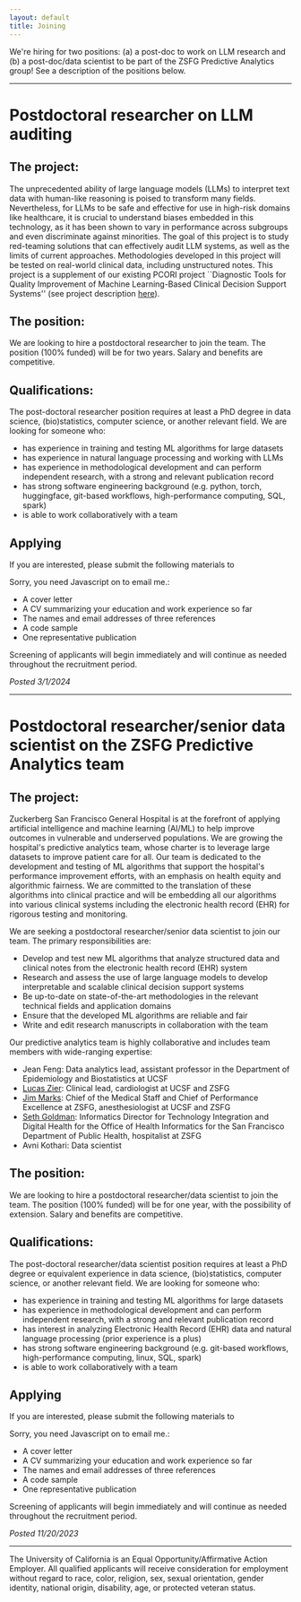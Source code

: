 ```yaml
---
layout: default
title: Joining
---
```


We're hiring for two positions: (a) a post-doc to work on LLM research and (b) a post-doc/data scientist to be part of the ZSFG Predictive Analytics group! See a description of the positions below.

-------
# Postdoctoral researcher on LLM auditing

## The project:
The unprecedented ability of large language models (LLMs) to interpret text data with human-like reasoning is poised to transform many fields.
Nevertheless, for LLMs to be safe and effective for use in high-risk domains like healthcare, it is crucial to understand biases embedded in this technology, as it has been shown to vary in performance across subgroups and even discriminate against minorities. The goal of this project is to study red-teaming solutions that can effectively audit LLM systems, as well as the limits of current approaches. Methodologies developed in this project will be tested on real-world clinical data, including unstructured notes. This project is a supplement of our existing PCORI project ``Diagnostic Tools for Quality Improvement of Machine Learning-Based Clinical Decision Support Systems'' (see project description [here](https://www.pcori.org/research-results/2022/diagnostic-tools-quality-improvement-machine-learning-based-clinical-decision-support-systems)).

## The position:
We are looking to hire a postdoctoral researcher to join the team.
The position (100% funded) will be for two years.
Salary and benefits are competitive.

## Qualifications:
The post-doctoral researcher position requires at least a PhD degree in data science, (bio)statistics, computer science, or another relevant field.
We are looking for someone who:
* has experience in training and testing ML algorithms for large datasets
* has experience in natural language processing and working with LLMs
* has experience in methodological development and can perform independent research, with a strong and relevant publication record
* has strong software engineering background (e.g. python, torch, huggingface, git-based workflows, high-performance computing, SQL, spark)
* is able to work collaboratively with a team

## Applying
If you are interested, please submit the following materials to
<script type="text/javascript" language="javascript">
<!--
// Email obfuscator script 2.1 by Tim Williams, University of Arizona
// Random encryption key feature coded by Andrew Moulden
// This code is freeware provided these four comment lines remain intact
// A wizard to generate this code is at http://www.jottings.com/obfuscator/
{ coded = "chGo.thop@wgUt.hOw"
  key = "gHd4waxXhlYItNrmPkp7OQsG52j86EySC1W0ni9bUqzJcFRBuMVDeKoTfvAL3Z"
  shift=coded.length
  link=""
  for (i=0; i<coded.length; i++) {
    if (key.indexOf(coded.charAt(i))==-1) {
      ltr = coded.charAt(i)
      link += (ltr)
    }
    else {
      ltr = (key.indexOf(coded.charAt(i))-shift+key.length) % key.length
      link += (key.charAt(ltr))
    }
  }
document.write("<a href='mailto:"+link+"'>"+link+"</a>")
}
//-->
</script><noscript>Sorry, you need Javascript on to email me.</noscript>:
* A cover letter
* A CV summarizing your education and work experience so far
* The names and email addresses of three references
* A code sample
* One representative publication


Screening of applicants will begin immediately and will continue as needed throughout the recruitment period.

*Posted 3/1/2024*

-------
# Postdoctoral researcher/senior data scientist on the ZSFG Predictive Analytics team

## The project:
Zuckerberg San Francisco General Hospital is at the forefront of applying artificial intelligence and machine learning (AI/ML) to help improve outcomes in vulnerable and underserved populations.
We are growing the hospital's predictive analytics team, whose charter is to leverage large datasets to improve patient care for all.
Our team is dedicated to the development and testing of ML algorithms that support the hospital's performance improvement efforts, with an emphasis on health equity and algorithmic fairness.
We are committed to the translation of these algorithms into clinical practice and will be embedding all our algorithms into various clinical systems including the electronic health record (EHR) for rigorous testing and monitoring.

We are seeking a postdoctoral researcher/senior data scientist to join our team.
The primary responsibilities are:
* Develop and test new ML algorithms that analyze structured data and clinical notes from the electronic health record (EHR) system
* Research and assess the use of large language models to develop interpretable and scalable clinical decision support systems
* Be up-to-date on state-of-the-art methodologies in the relevant technical fields and application domains
* Ensure that the developed ML algorithms are reliable and fair
* Write and edit research manuscripts in collaboration with the team

Our predictive analytics team is highly collaborative and includes team members with wide-ranging expertise:
* Jean Feng: Data analytics lead, assistant professor in the Department of Epidemiology and Biostatistics at UCSF
* [Lucas Zier](https://profiles.ucsf.edu/lucas.zier): Clinical lead, cardiologist at UCSF and ZSFG
* [Jim Marks](https://sfghf.org/team/james-d-marks-md-phd/): Chief of the Medical Staff and Chief of Performance Excellence at ZSFG, anesthesiologist at UCSF and ZSFG
* [Seth Goldman](https://profiles.ucsf.edu/seth.goldman): Informatics Director for Technology Integration and Digital Health for the Office of Health Informatics for the San Francisco Department of Public Health, hospitalist at ZSFG
* Avni Kothari: Data scientist

## The position:
We are looking to hire a postdoctoral researcher/data scientist to join the team.
The position (100% funded) will be for one year, with the possibility of extension.
Salary and benefits are competitive.

## Qualifications:
The post-doctoral researcher/data scientist position requires at least a PhD degree or equivalent experience in data science, (bio)statistics, computer science, or another relevant field.
We are looking for someone who:
* has experience in training and testing ML algorithms for large datasets
* has experience in methodological development and can perform independent research, with a strong and relevant publication record
* has interest in analyzing Electronic Health Record (EHR) data and natural language processing (prior experience is a plus)
* has strong software engineering background (e.g. git-based workflows, high-performance computing, linux, SQL, spark)
* is able to work collaboratively with a team

## Applying
If you are interested, please submit the following materials to
<script type="text/javascript" language="javascript">
<!--
// Email obfuscator script 2.1 by Tim Williams, University of Arizona
// Random encryption key feature coded by Andrew Moulden
// This code is freeware provided these four comment lines remain intact
// A wizard to generate this code is at http://www.jottings.com/obfuscator/
{ coded = "chGo.thop@wgUt.hOw"
  key = "gHd4waxXhlYItNrmPkp7OQsG52j86EySC1W0ni9bUqzJcFRBuMVDeKoTfvAL3Z"
  shift=coded.length
  link=""
  for (i=0; i<coded.length; i++) {
    if (key.indexOf(coded.charAt(i))==-1) {
      ltr = coded.charAt(i)
      link += (ltr)
    }
    else {
      ltr = (key.indexOf(coded.charAt(i))-shift+key.length) % key.length
      link += (key.charAt(ltr))
    }
  }
document.write("<a href='mailto:"+link+"'>"+link+"</a>")
}
//-->
</script><noscript>Sorry, you need Javascript on to email me.</noscript>:
* A cover letter
* A CV summarizing your education and work experience so far
* The names and email addresses of three references
* A code sample
* One representative publication


Screening of applicants will begin immediately and will continue as needed throughout the recruitment period.

*Posted 11/20/2023*

-------
The University of California is an Equal Opportunity/Affirmative Action Employer. All qualified applicants will receive consideration for employment without regard to race, color, religion, sex, sexual orientation, gender identity, national origin, disability, age, or protected veteran status.
